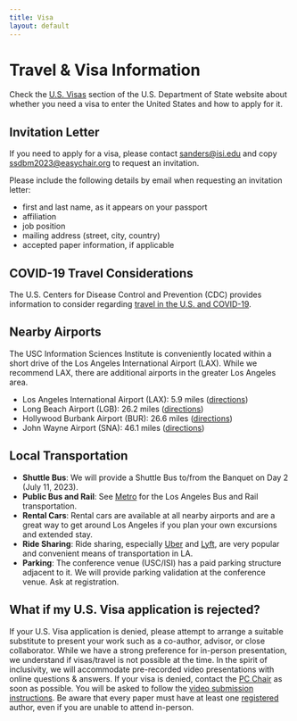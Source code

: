 ```yaml
---
title: Visa
layout: default
---
```


# Travel & Visa Information

Check the [U.S. Visas](https://travel.state.gov/content/travel/en/us-visas/business.html) section of the U.S. Department of State website about whether you need a visa to enter the United States and how to apply for it.

## Invitation Letter

If you need to apply for a visa, please contact [sanders@isi.edu](sanders@isi.edu) and copy [ssdbm2023@easychair.org](mailto:ssdbm2023@easychair.org) to request an invitation.

Please include the following details by email when requesting an invitation letter:
- first and last name, as it appears on your passport
- affiliation
- job position
- mailing address (street, city, country)
- accepted paper information, if applicable

## COVID-19 Travel Considerations

The U.S. Centers for Disease Control and Prevention (CDC) provides information to consider regarding [travel in the U.S. and COVID-19](https://wwwnc.cdc.gov/travel/diseases/covid19?CDC_AA_refVal=https%3A%2F%2Fwww.cdc.gov%2Fcoronavirus%2F2019-ncov%2Ftravelers%2Finternational-travel-during-covid19.html).

## Nearby Airports

The USC Information Sciences Institute is conveniently located within a short drive of the Los Angeles International Airport (LAX). While we recommend LAX, there are additional airports in the greater Los Angeles area.

* Los Angeles International Airport (LAX): 5.9 miles ([directions](https://www.google.com/maps/dir/LAX+airport+(LAX),+World+Way,+Los+Angeles,+CA/USC+Information+Sciences+Institute,+4676+Admiralty+Way+%231001,+Marina+Del+Rey,+CA+90292/@33.9631042,-118.4384869,14z/data=!3m2!4b1!5s0x80c2ba809b451757:0xce2d7fcd5c9bf67c!4m13!4m12!1m5!1m1!1s0x80c2b0d213b24fb5:0x77a87b57698badf1!2m2!1d-118.4091036!2d33.9437902!1m5!1m1!1s0x80c2ba807e9dc4f7:0xcbfb9ebc54219723!2m2!1d-118.4400385!2d33.9800707?entry=ttu))
* Long Beach Airport (LGB): 26.2 miles ([directions](https://www.google.com/maps/dir/Long+Beach+Airport,+Donald+Douglas+Drive,+Long+Beach,+CA/USC+Information+Sciences+Institute,+4676+Admiralty+Way+%231001,+Marina+Del+Rey,+CA+90292/@33.8972646,-118.4550056,11z/data=!3m2!4b1!5s0x80c2ba809b451757:0xce2d7fcd5c9bf67c!4m13!4m12!1m5!1m1!1s0x80dd3236c1430c85:0x3d72b50085627ff!2m2!1d-118.1512518!2d33.8161655!1m5!1m1!1s0x80c2ba807e9dc4f7:0xcbfb9ebc54219723!2m2!1d-118.4400385!2d33.9800707?entry=ttu))
* Hollywood Burbank Airport (BUR): 26.6 miles ([directions](https://www.google.com/maps/dir/BUR+airport+(BUR),+North+Hollywood+Way,+Burbank,+CA/USC+Information+Sciences+Institute,+4676+Admiralty+Way+%231001,+Marina+Del+Rey,+CA+90292/@34.0889032,-118.4387432,12z/data=!3m2!4b1!5s0x80c2ba809b451757:0xce2d7fcd5c9bf67c!4m13!4m12!1m5!1m1!1s0x80c2944d39cf4379:0x6de1181bf1d805f1!2m2!1d-118.3574036!2d34.1983122!1m5!1m1!1s0x80c2ba807e9dc4f7:0xcbfb9ebc54219723!2m2!1d-118.4400385!2d33.9800707?entry=ttu))
* John Wayne Airport (SNA): 46.1 miles ([directions](https://www.google.com/maps/dir/John+Wayne+Airport+(SNA),+Airport+Way,+Santa+Ana,+CA/USC+Information+Sciences+Institute,+4676+Admiralty+Way+%231001,+Marina+Del+Rey,+CA+90292/@33.8313485,-118.4782535,10z/data=!3m2!4b1!5s0x80c2ba809b451757:0xce2d7fcd5c9bf67c!4m13!4m12!1m5!1m1!1s0x80dcdeedcbab40ef:0xc941e8f5c31119e2!2m2!1d-117.8623738!2d33.6778994!1m5!1m1!1s0x80c2ba807e9dc4f7:0xcbfb9ebc54219723!2m2!1d-118.4400385!2d33.9800707?entry=ttu))

## Local Transportation

* **Shuttle Bus**: We will provide a Shuttle Bus to/from the Banquet on Day 2 (July 11, 2023).
* **Public Bus and Rail**: See [Metro](https://www.metro.net) for the Los Angeles Bus and Rail transportation.
* **Rental Cars**: Rental cars are available at all nearby airports and are a great way to get around Los Angeles if you plan your own excursions and extended stay.
* **Ride Sharing**: Ride sharing, especially [Uber](www.uber.com) and [Lyft](https://www.lyft.com), are very popular and convenient means of transportation in LA.
* **Parking**: The conference venue (USC/ISI) has a paid parking structure adjacent to it. We will provide parking validation at the conference venue. Ask at registration.

## What if my U.S. Visa application is rejected?

If your U.S. Visa application is denied, please attempt to arrange a suitable substitute to present your work such as a co-author, advisor, or close collaborator.
While we have a strong preference for in-person presentation, we understand if visas/travel is not possible at the time.
In the spirit of inclusivity, we will accommodate pre-recorded video presentations with online questions & answers. 
If your visa is denied, contact the [PC Chair](mailto:schuler@isi.edu) as soon as possible. 
You will be asked to follow the [video submission instructions](./videos.md).
Be aware that every paper must have at least one [registered](./register.md) author, even if you are unable to attend in-person.
